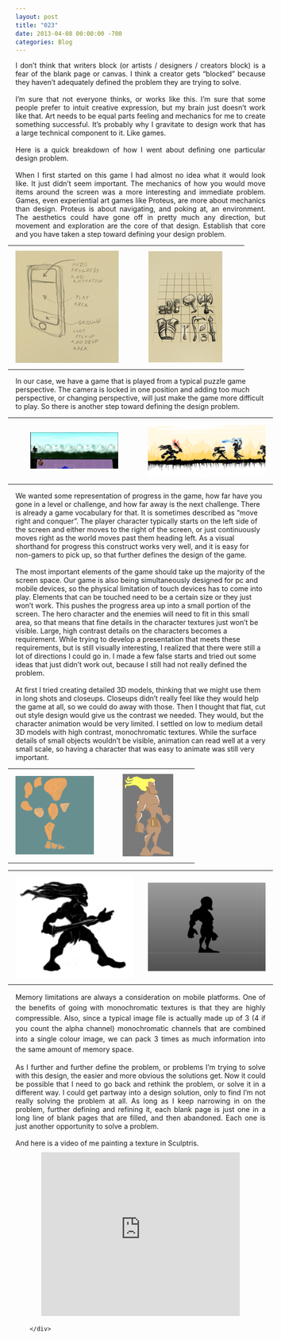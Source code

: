 ```yaml
---
layout: post
title: "023"
date: 2013-04-08 00:00:00 -700
categories: Blog
---
```


<div class="blog-content">
				<div class="paragraph" style="text-align:justify;">I don&rsquo;t think that writers block (or artists / designers / creators block) is a fear of the blank page or canvas. I think a creator gets &ldquo;blocked&rdquo; because they haven&rsquo;t adequately defined the problem they are trying to solve.<br><br>I&rsquo;m sure that not everyone thinks, or works like this. I&rsquo;m sure that some people prefer to intuit creative expression, but my brain just doesn&rsquo;t work like that. Art needs to be equal parts feeling and mechanics for me to create something successful. It&rsquo;s probably why I gravitate to design work that has a large technical component to it. Like games.<br><br>Here is a quick breakdown of how I went about defining one particular design problem. <br><br>When I first started on this game I had almost no idea what it would look like. It just didn&rsquo;t seem important. The mechanics of how you would move items around the screen was a more interesting and immediate problem. Games, even experiential art games like Proteus, are more about mechanics than design. Proteus is about navigating, and poking at, an environment. The aesthetics could have gone off in pretty much any direction, but movement and exploration are the core of that design. Establish that core and you have taken a step toward defining your design problem. <br></div>  <div><div class="wsite-multicol"><div class='wsite-multicol-table-wrap' style='margin:0 -15px'> <table class='wsite-multicol-table'> <tbody class='wsite-multicol-tbody'> <tr class='wsite-multicol-tr'> <td class='wsite-multicol-col' style='width:50%;padding:0 15px'>  <div><div class="wsite-image wsite-image-border-thin " style="padding-top:10px;padding-bottom:10px;margin-left:0;margin-right:0;text-align:center">
 <a>
 <img src="/uploads/9827127091d.png?208" alt="Picture" style="width:auto;max-width:100%">
 </a>
 <div style="display:block;font-size:90%"></div>
 </div></div>  </td> <td class='wsite-multicol-col' style='width:50%;padding:0 15px'>  <div><div class="wsite-image wsite-image-border-thin " style="padding-top:10px;padding-bottom:10px;margin-left:0;margin-right:0;text-align:center">
 <a>
 <img src="/uploads/74381217ef6.png?150" alt="Picture" style="width:auto;max-width:100%">
 </a>
 <div style="display:block;font-size:90%"></div>
 </div></div>  </td> </tr> </tbody> </table> </div></div></div>  <div class="paragraph" style="text-align:left;">In our case, we have a game that is played from a typical puzzle game perspective. The camera is locked in one position and adding too much perspective, or changing perspective, will just make the game more difficult to play. So there is another step toward defining the design problem.&nbsp;<br></div>  <div><div class="wsite-multicol"><div class='wsite-multicol-table-wrap' style='margin:0 -15px'> <table class='wsite-multicol-table'> <tbody class='wsite-multicol-tbody'> <tr class='wsite-multicol-tr'> <td class='wsite-multicol-col' style='width:50%;padding:0 15px'>  <div><div class="wsite-image wsite-image-border-border-width:0 " style="padding-top:10px;padding-bottom:10px;margin-left:10px;margin-right:10px;text-align:center">
 <a>
 <img src="/uploads/1365459627.jpg" alt="Picture" style="width:auto;max-width:100%">
 </a>
 <div style="display:block;font-size:90%"></div>
 </div></div>  </td> <td class='wsite-multicol-col' style='width:50%;padding:0 15px'>  <div><div class="wsite-image wsite-image-border-none " style="padding-top:10px;padding-bottom:10px;margin-left:0;margin-right:0;text-align:center">
 <a>
 <img src="/uploads/8387683077e.png?249" alt="Picture" style="width:auto;max-width:100%">
 </a>
 <div style="display:block;font-size:90%"></div>
 </div></div>  </td> </tr> </tbody> </table> </div></div></div>  <div class="paragraph" style="text-align:left;">We wanted some representation of progress in the game, how far have you gone in a level or challenge, and how far away is the next challenge. There is already a game vocabulary for that. It is sometimes described as &ldquo;move right and conquer&rdquo;. The player character typically starts on the left side of the screen and either moves to the right of the screen, or just continuously moves right as the world moves past them heading left. As a visual shorthand for progress this construct works very well, and it is easy for non-gamers to pick up, so that further defines the design of the game.&nbsp;<br><br>The most important elements of the game should take up the majority of the screen space. Our game is also being simultaneously designed for pc and mobile devices, so the physical limitation of touch devices has to come into play. Elements that can be touched need to be a certain size or they just won&rsquo;t work. This pushes the progress area up into a small portion of the screen. The hero character and the enemies will need to fit in this small area, so that means that fine details in the character textures just won&rsquo;t be visible. Large, high contrast details on the characters becomes a requirement. While trying to develop a presentation that meets these requirements, but is still visually interesting, I realized that there were still a lot of directions I could go in. I made a few false starts and tried out some ideas that just didn&rsquo;t work out, because I still had not really defined the problem.&nbsp;<br><br>At first I tried creating detailed 3D models, thinking that we might use them in long shots and closeups. Closeups didn&rsquo;t really feel like they would help the game at all, so we could do away with those. Then I thought that flat, cut out style design would give us the contrast we needed. They would, but the character animation would be very limited. I settled on low to medium detail 3D models with high contrast, monochromatic textures. While the surface details of small objects wouldn&rsquo;t be visible, animation can read well at a very small scale, so having a character that was easy to animate was still very important.<br></div>  <div><div class="wsite-multicol"><div class='wsite-multicol-table-wrap' style='margin:0 -15px'> <table class='wsite-multicol-table'> <tbody class='wsite-multicol-tbody'> <tr class='wsite-multicol-tr'> <td class='wsite-multicol-col' style='width:50%;padding:0 15px'>  <div><div class="wsite-image wsite-image-border-thin " style="padding-top:10px;padding-bottom:10px;margin-left:0;margin-right:0;text-align:center">
 <a>
 <img src="/uploads/79040910640.png?158" alt="Picture" style="width:auto;max-width:100%">
 </a>
 <div style="display:block;font-size:90%"></div>
 </div></div>  </td> <td class='wsite-multicol-col' style='width:50%;padding:0 15px'>  <div><div class="wsite-image wsite-image-border-thin " style="padding-top:10px;padding-bottom:10px;margin-left:0;margin-right:0;text-align:center">
 <a>
 <img src="/uploads/6281679ec89.png?102" alt="Picture" style="width:auto;max-width:100%">
 </a>
 <div style="display:block;font-size:90%"></div>
 </div></div>  </td> </tr> </tbody> </table> </div></div></div>  <div><div class="wsite-multicol"><div class='wsite-multicol-table-wrap' style='margin:0 -15px'> <table class='wsite-multicol-table'> <tbody class='wsite-multicol-tbody'> <tr class='wsite-multicol-tr'> <td class='wsite-multicol-col' style='width:50%;padding:0 15px'>  <div><div class="wsite-image wsite-image-border-none " style="padding-top:10px;padding-bottom:10px;margin-left:0;margin-right:0;text-align:center">
 <a>
 <img src="/uploads/43083227407.png?477" alt="Picture" style="width:auto;max-width:100%">
 </a>
 <div style="display:block;font-size:90%"></div>
 </div></div>  </td> <td class='wsite-multicol-col' style='width:50%;padding:0 15px'>  <div><div class="wsite-image wsite-image-border-thin " style="padding-top:10px;padding-bottom:10px;margin-left:0;margin-right:0;text-align:center">
 <a>
 <img src="/uploads/3672095_orig.png" alt="Picture" style="width:100%;max-width:1024px">
 </a>
 <div style="display:block;font-size:90%"></div>
 </div></div>  </td> </tr> </tbody> </table> </div></div></div>  <div class="paragraph" style="text-align:justify;"><span style="font-size: 1em; line-height: 1.5;">Memory limitations are always a consideration on mobile platforms. One of the benefits of going with monochromatic textures is that they are highly compressible. Also, since a typical image file is actually made up of 3 (4 if you count the alpha channel) monochromatic channels that are combined into a single colour image, we can pack 3 times as much information into the same amount of memory space.&nbsp;</span><br><br>As I further and further define the problem, or problems I&rsquo;m trying to solve with this design, the easier and more obvious the solutions get. Now it could be possible that I need to go back and rethink the problem, or solve it in a different way. I could get partway into a design solution, only to find I&rsquo;m not really solving the problem at all. As long as I keep narrowing in on the problem, further defining and refining it, each blank page is just one in a long line of blank pages that are filled, and then abandoned. Each one is just another opportunity to solve a problem.&nbsp;<br><br>And here is a video of me painting a texture in Sculptris.<br></div>  <div class="wsite-youtube" style="margin-top:10px;margin-bottom:10px;"><div style="text-align: center;"><object width="400" height="330"><param name="movie" value="https://www.youtube.com/v/05jX3k7_d6Y?version=3"><param name="wmode" value="transparent"><param name="allowFullScreen" value="true"><param name="allowScriptAccess" value="always"><embed src="https://www.youtube.com/v/05jX3k7_d6Y?version=3" type="application/x-shockwave-flash" allowscriptaccess="always" allowfullscreen="true" wmode="transparent" width="400" height="330"></object></div></div>

		</div>
        